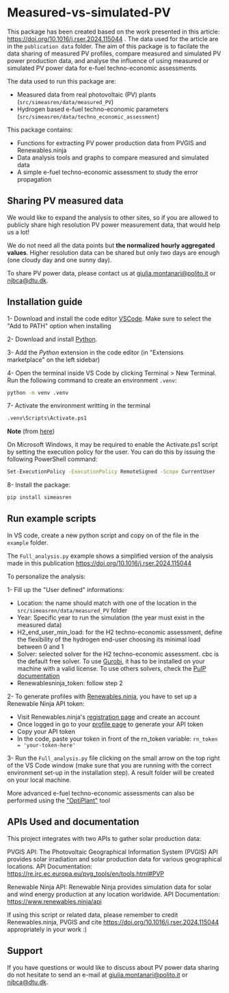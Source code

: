 # Measured-vs-simulated-PV

This package has been created based on the work presented in this article: https://doi.org/10.1016/j.rser.2024.115044
. The data used for the article are in the ``publication data`` folder. The aim of this package is to facilate the data sharing of measured PV profiles, compare measured and simulated PV power production data, and
analyse the influence of using measured or simulated PV power data for e-fuel techno-economic assessments. 

The data used to run this package are:
- Measured data from real photovoltaic (PV) plants (``src/simeasren/data/measured_PV``)
- Hydrogen based e-fuel techno-economic parameters (``src/simeasren/data/techno_economic_assessment``)

This package contains:
- Functions for extracting PV power production data from PVGIS and Renewables.ninja
- Data analysis tools and graphs to compare measured and simulated data
- A simple e-fuel techno-economic assessment to study the error propagation

## Sharing PV measured data

We would like to expand the analysis to other sites, so if you are allowed to publicly share high resolution PV power measurement data, that would help us a lot!

We do not need all the data points but **the normalized hourly aggregated values**. 
Higher resolution data can be shared but only two days are enough (one cloudy day and one sunny day).

To share PV power data, please contact us at [giulia.montanari@polito.it](mailto:giulia.montanari@polito.it) or [njbca@dtu.dk](mailto:njbca@dtu.dk).

## Installation guide

1- Download and install the code editor [VSCode](https://code.visualstudio.com/). Make sure to select the "Add to PATH" option when installing 

2- Download and install [Python](https://www.python.org/downloads/).

3- Add the *Python* extension in the code editor (in "Extensions marketplace" on the left sidebar)

4- Open the terminal inside VS Code by clicking Terminal > New Terminal. Run the following command to create an environment ``.venv``:

``` bash
python -m venv .venv
```
7- Activate the environment writting in the terminal

``` bash
.venv\Scripts\Activate.ps1
```

**Note** (from [here](https://docs.python.org/3/library/venv.html))

On Microsoft Windows, it may be required to enable the Activate.ps1 script by setting the execution policy for the user. You can do this by issuing the following PowerShell command:

``` bash
Set-ExecutionPolicy -ExecutionPolicy RemoteSigned -Scope CurrentUser
```

8- Install the package:

``` bash
pip install simeasren
```

## Run example scripts

In VS code, create a new python script and copy on of the file in the `` example`` folder.

The ``Full_analysis.py`` example shows a simplified version of the analysis made in this publication https://doi.org/10.1016/j.rser.2024.115044 

To personalize the analysis:

1- Fill up the "User defined" informations:
- Location: the name should match with one of the location in the ``src/simeasren/data/measured_PV`` folder
- Year: Specific year to run the simulation (the year must exist in the measured data)
- H2_end_user_min_load: for the H2 techno-economic assessment, define the flexibility of the hydrogen end-user choosing its minimal load between 0 and 1
- Solver: selected solver for the H2 techno-economic assessment. cbc is the default free solver. To use [Gurobi](https://www.gurobi.com/downloads/), it has to be installed on your machine with a valid license. To use others solvers, check the [PulP documentation](https://coin-or.github.io/pulp/guides/how_to_configure_solvers.html)
- Renewablesninja_token: follow step 2

2- To generate profiles with [Renewables.ninja](https://www.renewables.ninja/), you have to set up a Renewable Ninja API token:
- Visit Renewables.ninja's [registration page](https://www.renewables.ninja/register) and create an account
- Once logged in go to your [profile page](https://www.renewables.ninja/profile) to generate your API token
- Copy your API token 
- In the code, paste your token in front of the rn_token variable: ``rn_token = 'your-token-here'``

3- Run the ``Full_analysis.py`` file clicking on the small arrow on the top right of the VS Code window (make sure that you are running with the correct environment set-up in the installation step). A result folder will be created on your local machine.

More advanced e-fuel techno-economic assessments can also be performed using the ["OptiPlant"](https://github.com/njbca/OptiPlant/tool) tool 

## APIs Used and documentation
This project integrates with two APIs to gather solar production data:

PVGIS API: The Photovoltaic Geographical Information System (PVGIS) API provides solar irradiation and solar production data for various geographical locations.
API Documentation: https://re.jrc.ec.europa.eu/pvg_tools/en/tools.html#PVP

Renewable Ninja API: Renewable Ninja provides simulation data for solar and wind energy production at any location worldwide.
API Documentation: https://www.renewables.ninja/api

If using this script or related data, please remember to credit Renewables.ninja, PVGIS and cite https://doi.org/10.1016/j.rser.2024.115044 appropriately in your work :)

## Support

If you have questions or would like to discuss about PV power data sharing do not hesitate to send an e-mail at [giulia.montanari@polito.it](mailto:giulia.montanari@polito.it) or [njbca@dtu.dk](mailto:njbca@dtu.dk).

